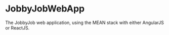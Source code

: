 # JobbyJobWebApp

The JobbyJob web application, using the MEAN stack with either AngularJS or ReactJS.
